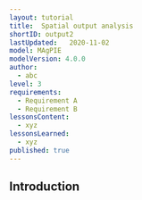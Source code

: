 ```yaml
---
layout: tutorial
title:  Spatial output analysis
shortID: output2
lastUpdated:   2020-11-02
model: MAgPIE
modelVersion: 4.0.0
author:
  - abc
level: 3
requirements:
  - Requirement A
  - Requirement B
lessonsContent:
  - xyz
lessonsLearned:
  - xyz
published: true
---
```


## Introduction
